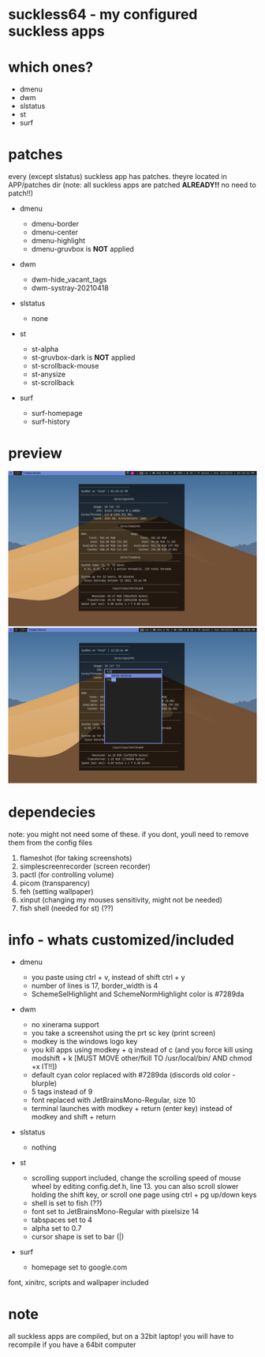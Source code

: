 # suckless64 - my configured suckless apps

# which ones?
- dmenu
- dwm
- slstatus
- st
- surf

# patches
every (except slstatus) suckless app has patches. theyre located in APP/patches dir (note: all suckless apps are patched **ALREADY!!** no need to patch!!)

- dmenu
  - dmenu-border
  - dmenu-center
  - dmenu-highlight
  - dmenu-gruvbox is __**NOT**__ applied

- dwm
  - dwm-hide_vacant_tags
  - dwm-systray-20210418

- slstatus
  - none

- st
  - st-alpha
  - st-gruvbox-dark is __**NOT**__ applied
  - st-scrollback-mouse
  - st-anysize
  - st-scrollback

- surf
  - surf-homepage
  - surf-history

# preview
![dwm desktop, with st, and slstatus visible](pre/dwm_st_slstatus_preview.png)
![dmenu preview](pre/dmenu_preview.png)

# dependecies
note: you might not need some of these. if you dont, youll need to remove them from the config files

1. flameshot (for taking screenshots)
2. simplescreenrecorder (screen recorder)
3. pactl (for controlling volume)
4. picom (transparency)
5. feh (setting wallpaper)
6. xinput (changing my mouses sensitivity, might not be needed)
7. fish shell (needed for st) (??)

# info - whats customized/included
- dmenu
  - you paste using ctrl + v, instead of shift ctrl + y
  - number of lines is 17, border_width is 4
  - SchemeSelHighlight and SchemeNormHighlight color is #7289da

- dwm
  - no xinerama support
  - you take a screenshot using the prt sc key (print screen)
  - modkey is the windows logo key
  - you kill apps using modkey + q instead of c (and you force kill using modshift + k [MUST MOVE other/fkill TO /usr/local/bin/ AND chmod +x IT!!])
  - default cyan color replaced with #7289da (discords old color - blurple)
  - 5 tags instead of 9
  - font replaced with JetBrainsMono-Regular, size 10
  - terminal launches with modkey + return (enter key) instead of modkey and shift + return

- slstatus
  - nothing

- st
  - scrolling support included, change the scrolling speed of mouse wheel by editing config.def.h, line 13. you can also scroll slower holding the shift key, or scroll one page using ctrl + pg up/down keys
  - shell is set to fish (??)
  - font set to JetBrainsMono-Regular with pixelsize 14
  - tabspaces set to 4
  - alpha set to 0.7
  - cursor shape is set to bar (|)

- surf
  - homepage set to google.com

font, xinitrc, scripts and wallpaper included

# note
all suckless apps are compiled, but on a 32bit laptop! you will have to recompile if you have a 64bit computer
